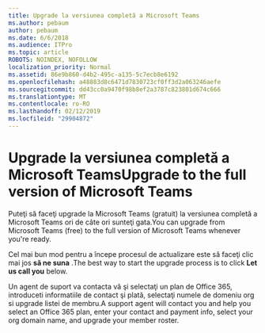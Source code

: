 ```yaml
---
title: Upgrade la versiunea completă a Microsoft Teams
ms.author: pebaum
author: pebaum
ms.date: 6/6/2018
ms.audience: ITPro
ms.topic: article
ROBOTS: NOINDEX, NOFOLLOW
localization_priority: Normal
ms.assetid: 86e9b860-d4b2-495c-a135-5c7ecb8e6192
ms.openlocfilehash: a48883d8c6471d7830723cf0ff3d2a063246aefe
ms.sourcegitcommit: dd43cc0a9470f98b8ef2a3787c823801d674c666
ms.translationtype: MT
ms.contentlocale: ro-RO
ms.lasthandoff: 02/12/2019
ms.locfileid: "29904872"
---
```

# <a name="upgrade-to-the-full-version-of-microsoft-teams"></a><span data-ttu-id="55b8c-102">Upgrade la versiunea completă a Microsoft Teams</span><span class="sxs-lookup"><span data-stu-id="55b8c-102">Upgrade to the full version of Microsoft Teams</span></span>

<span data-ttu-id="55b8c-103">Puteţi să faceţi upgrade la Microsoft Teams (gratuit) la versiunea completă a Microsoft Teams ori de câte ori sunteţi gata.</span><span class="sxs-lookup"><span data-stu-id="55b8c-103">You can upgrade from Microsoft Teams (free) to the full version of Microsoft Teams whenever you're ready.</span></span>
  
<span data-ttu-id="55b8c-104">Cel mai bun mod pentru a începe procesul de actualizare este să faceţi clic mai jos **să ne suna** .</span><span class="sxs-lookup"><span data-stu-id="55b8c-104">The best way to start the upgrade process is to click **Let us call you** below.</span></span> 
  
<span data-ttu-id="55b8c-105">Un agent de suport va contacta vă şi selectaţi un plan de Office 365, introduceti informatiile de contact şi plată, selectaţi numele de domeniu org si upgrade listei de membru.</span><span class="sxs-lookup"><span data-stu-id="55b8c-105">A support agent will contact you and help you select an Office 365 plan, enter your contact and payment info, select your org domain name, and upgrade your member roster.</span></span>
  


